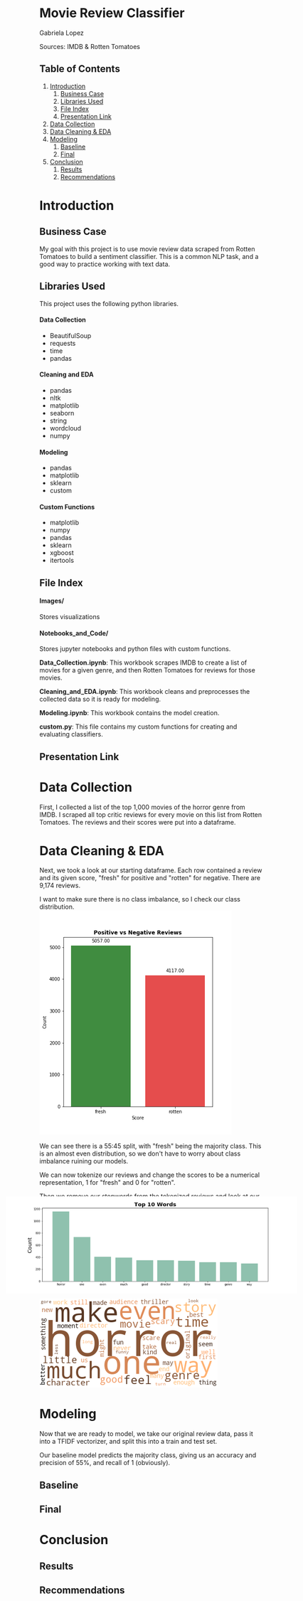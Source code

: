 # Movie Review Classifier

Gabriela Lopez

Sources: IMDB & Rotten Tomatoes

## Table of Contents

1. [Introduction](#intro)
    1. [Business Case](#case)
    2. [Libraries Used](#lib)
    3. [File Index](#files)
    4. [Presentation Link](#pp)
2. [Data Collection](#data)
3. [Data Cleaning & EDA](#eda)
4. [Modeling](#model)
    1. [Baseline](#base)
    2. [Final](#final)
5. [Conclusion](#end)
    1. [Results](#res)
    2. [Recommendations](#rec)

# Introduction <a id='intro'></a>

## Business Case <a id='case'></a>

My goal with this project is to use movie review data scraped from Rotten Tomatoes to build a sentiment classifier. This is a common NLP task, and a good way to practice working with text data. 

## Libraries Used <a id='lib'></a>

This project uses the following python libraries.

#### Data Collection
* BeautifulSoup
* requests
* time
* pandas

#### Cleaning and EDA

* pandas
* nltk
* matplotlib
* seaborn
* string
* wordcloud
* numpy

#### Modeling

* pandas
* matplotlib
* sklearn
* custom

#### Custom Functions

* matplotlib
* numpy
* pandas
* sklearn
* xgboost
* itertools

## File Index <a id='files'></a>

#### Images/
Stores visualizations

#### Notebooks_and_Code/
Stores jupyter notebooks and python files with custom functions.

**Data_Collection.ipynb**: This workbook scrapes IMDB to create a list of movies for a given genre, and then Rotten Tomatoes for reviews for those movies.

**Cleaning_and_EDA.ipynb**: This workbook cleans and preprocesses the collected data so it is ready for modeling.

**Modeling.ipynb**: This workbook contains the model creation.

**custom.py**: This file contains my custom functions for creating and evaluating classifiers.

## Presentation Link <a id='pp'></a>

# Data Collection <a id='data'></a>

First, I collected a list of the top 1,000 movies of the horror genre from IMDB. I scraped all top critic reviews for every movie on this list from Rotten Tomatoes. The reviews and their scores were put into a dataframe. 

# Data Cleaning & EDA <a id='eda'></a>

Next, we took a look at our starting dataframe. Each row contained a review and its given score, "fresh" for positive and "rotten" for negative. There are 9,174 reviews.

I want to make sure there is no class imbalance, so I check our class distribution.
<img src="Images/class_distribution.png" alt="Class Distribution">

We can see there is a 55:45 split, with "fresh" being the majority class. This is an almost even distribution, so we don't have to worry about class imbalance ruining our models.

We can now tokenize our reviews and change the scores to be a numerical representation, 1 for "fresh" and 0 for "rotten".

Then we remove our stopwords from the tokenized reviews and look at our 50 most common words for all reviews.
<img src="Images/top_50.png" alt="Top 50 Words" style="transform: scale(1.3)"> <br><br><br>
<img src="Images/all_reviews_cloud.png" alt="Top 50 Words Cloud">

# Modeling <a id='model'></a>

Now that we are ready to model, we take our original review data, pass it into a TFIDF vectorizer, and split this into a train and test set.

Our baseline model predicts the majority class, giving us an accuracy and precision of 55%, and recall of 1 (obviously). 

## Baseline <a id='base'></a>

## Final <a id='final'></a>

# Conclusion <a id='end'></a>

## Results <a id='res'></a>

## Recommendations <a id='rec'></a>